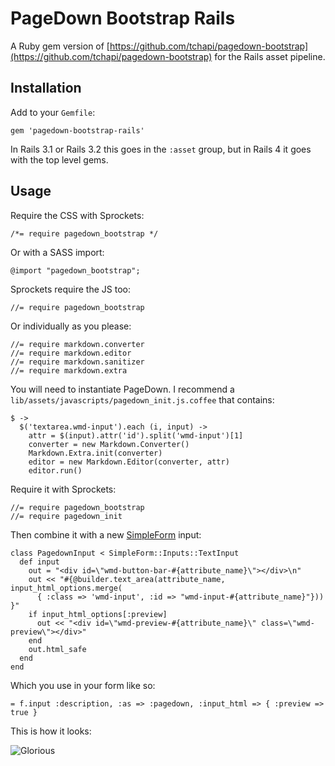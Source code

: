 # PageDown Bootstrap Rails

A Ruby gem version of [https://github.com/tchapi/pagedown-bootstrap](https://github.com/tchapi/pagedown-bootstrap) for the Rails asset pipeline.

## Installation

Add to your `Gemfile`:

    gem 'pagedown-bootstrap-rails'

In Rails 3.1 or Rails 3.2 this goes in the `:asset` group, but in Rails 4 it goes with the top level gems.

## Usage

Require the CSS with Sprockets:

    /*= require pagedown_bootstrap */

Or with a SASS import:

    @import "pagedown_bootstrap";

Sprockets require the JS too:

    //= require pagedown_bootstrap

Or individually as you please:

    //= require markdown.converter
    //= require markdown.editor
    //= require markdown.sanitizer
    //= require markdown.extra

You will need to instantiate PageDown. I recommend a `lib/assets/javascripts/pagedown_init.js.coffee` that contains:

    $ ->
      $('textarea.wmd-input').each (i, input) ->
        attr = $(input).attr('id').split('wmd-input')[1]
        converter = new Markdown.Converter()
        Markdown.Extra.init(converter)
        editor = new Markdown.Editor(converter, attr)
        editor.run()

Require it with Sprockets:

    //= require pagedown_bootstrap
    //= require pagedown_init

Then combine it with a new [SimpleForm](https://github.com/plataformatec/simple_form) input:

    class PagedownInput < SimpleForm::Inputs::TextInput
      def input
        out = "<div id=\"wmd-button-bar-#{attribute_name}\"></div>\n"
        out << "#{@builder.text_area(attribute_name, input_html_options.merge(
          { :class => 'wmd-input', :id => "wmd-input-#{attribute_name}"})) }"
        if input_html_options[:preview]
          out << "<div id=\"wmd-preview-#{attribute_name}\" class=\"wmd-preview\"></div>"
        end
        out.html_safe
      end
    end

Which you use in your form like so:

    = f.input :description, :as => :pagedown, :input_html => { :preview => true }

This is how it looks:

![Glorious](http://f.cl.ly/items/1f2H1x1F1D0o0n2r1p02/pagedown-bootstrap.png)
